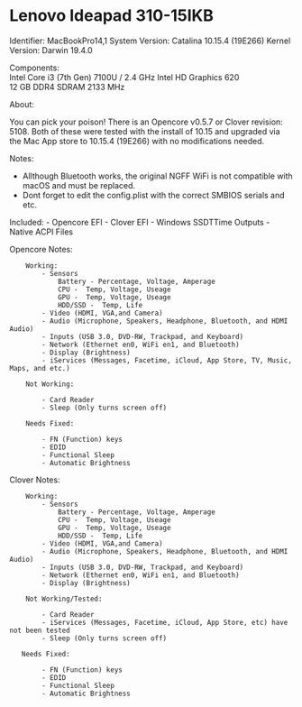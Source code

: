 # Lenovo Ideapad 310-15IKB


Identifier:                  MacBookPro14,1
System Version:       Catalina 10.15.4 (19E266) 
Kernel Version:         Darwin 19.4.0

Components:          
                                Intel Core i3 (7th Gen) 7100U / 2.4 GHz
                                Intel HD Graphics 620          
                                12 GB DDR4 SDRAM 2133 MHz

About:

You can pick your poison! There is an Opencore v0.5.7 or Clover revision: 5108. 
Both of these were tested with the install of 10.15 and upgraded via the Mac App store 
to 10.15.4 (19E266) with no modifications needed. 

Notes:

- Allthough Bluetooth works, the original NGFF WiFi is not compatible with macOS and must be replaced.
- Dont forget to edit the config.plist with the correct SMBIOS serials and etc.  

Included:
    - Opencore EFI
    - Clover EFI
    - Windows SSDTTime Outputs
    - Native ACPI Files

Opencore Notes:

        Working:
            - Sensors 
                Battery - Percentage, Voltage, Amperage 
                CPU -  Temp, Voltage, Useage
                GPU -  Temp, Voltage, Useage 
                HDD/SSD -  Temp, Life
            - Video (HDMI, VGA,and Camera)
            - Audio (Microphone, Speakers, Headphone, Bluetooth, and HDMI Audio)
            - Inputs (USB 3.0, DVD-RW, Trackpad, and Keyboard)
            - Network (Ethernet en0, WiFi en1, and Bluetooth)
            - Display (Brightness)      
            - iServices (Messages, Facetime, iCloud, App Store, TV, Music, Maps, and etc.)    

        Not Working:

            - Card Reader
            - Sleep (Only turns screen off)

        Needs Fixed:

            - FN (Function) keys
            - EDID
            - Functional Sleep
            - Automatic Brightness


Clover Notes:

        Working:
            - Sensors 
                Battery - Percentage, Voltage, Amperage 
                CPU -  Temp, Voltage, Useage
                GPU -  Temp, Voltage, Useage 
                HDD/SSD -  Temp, Life
            - Video (HDMI, VGA,and Camera)
            - Audio (Microphone, Speakers, Headphone, Bluetooth, and HDMI Audio)
            - Inputs (USB 3.0, DVD-RW, Trackpad, and Keyboard)
            - Network (Ethernet en0, WiFi en1, and Bluetooth)
            - Display (Brightness)
	    
        Not Working/Tested:

            - Card Reader
            - iServices (Messages, Facetime, iCloud, App Store, etc) have not been tested
            - Sleep (Only turns screen off)

       Needs Fixed:

            - FN (Function) keys
            - EDID
            - Functional Sleep
            - Automatic Brightness


